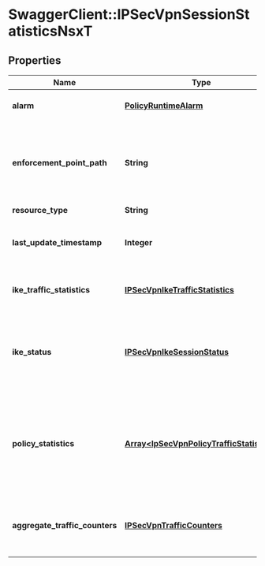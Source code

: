 # SwaggerClient::IPSecVpnSessionStatisticsNsxT

## Properties
Name | Type | Description | Notes
------------ | ------------- | ------------- | -------------
**alarm** | [**PolicyRuntimeAlarm**](PolicyRuntimeAlarm.md) | Alarm information details. | [optional] 
**enforcement_point_path** | **String** | Policy Path referencing the enforcement point wehere the info is fetched.  | [optional] 
**resource_type** | **String** |  | 
**last_update_timestamp** | **Integer** | Timestamp when the data was last updated.  | [optional] 
**ike_traffic_statistics** | [**IPSecVpnIkeTrafficStatistics**](IPSecVpnIkeTrafficStatistics.md) | Traffic statistics for IPSec VPN Ike session.  | [optional] 
**ike_status** | [**IPSecVpnIkeSessionStatus**](IPSecVpnIkeSessionStatus.md) | Status for IPSec VPN Ike session UP/DOWN and fail reason if Ike session is down.  | [optional] 
**policy_statistics** | [**Array&lt;IpSecVpnPolicyTrafficStatistics&gt;**](IpSecVpnPolicyTrafficStatistics.md) | Gives aggregate traffic statistics across all ipsec tunnels and individual tunnel statistics.  | [optional] 
**aggregate_traffic_counters** | [**IPSecVpnTrafficCounters**](IPSecVpnTrafficCounters.md) | Aggregate traffic statistics across all ipsec tunnels.  | [optional] 


